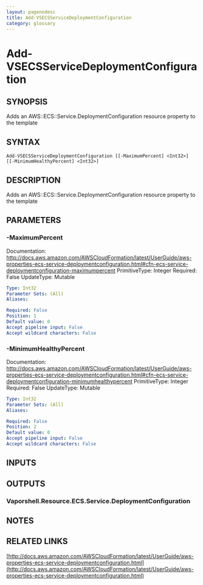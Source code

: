 ```yaml
---
layout: pagenodesc
title: Add-VSECSServiceDeploymentConfiguration
category: glossary
---
```


# Add-VSECSServiceDeploymentConfiguration

## SYNOPSIS
Adds an AWS::ECS::Service.DeploymentConfiguration resource property to the template

## SYNTAX

```
Add-VSECSServiceDeploymentConfiguration [[-MaximumPercent] <Int32>] [[-MinimumHealthyPercent] <Int32>]
```

## DESCRIPTION
Adds an AWS::ECS::Service.DeploymentConfiguration resource property to the template

## PARAMETERS

### -MaximumPercent
Documentation: http://docs.aws.amazon.com/AWSCloudFormation/latest/UserGuide/aws-properties-ecs-service-deploymentconfiguration.html#cfn-ecs-service-deploymentconfiguration-maximumpercent
PrimitiveType: Integer
Required: False
UpdateType: Mutable

```yaml
Type: Int32
Parameter Sets: (All)
Aliases: 

Required: False
Position: 1
Default value: 0
Accept pipeline input: False
Accept wildcard characters: False
```

### -MinimumHealthyPercent
Documentation: http://docs.aws.amazon.com/AWSCloudFormation/latest/UserGuide/aws-properties-ecs-service-deploymentconfiguration.html#cfn-ecs-service-deploymentconfiguration-minimumhealthypercent
PrimitiveType: Integer
Required: False
UpdateType: Mutable

```yaml
Type: Int32
Parameter Sets: (All)
Aliases: 

Required: False
Position: 2
Default value: 0
Accept pipeline input: False
Accept wildcard characters: False
```

## INPUTS

## OUTPUTS

### Vaporshell.Resource.ECS.Service.DeploymentConfiguration

## NOTES

## RELATED LINKS

[http://docs.aws.amazon.com/AWSCloudFormation/latest/UserGuide/aws-properties-ecs-service-deploymentconfiguration.html](http://docs.aws.amazon.com/AWSCloudFormation/latest/UserGuide/aws-properties-ecs-service-deploymentconfiguration.html)

